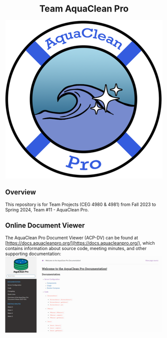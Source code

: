 <h1 style="text-align: center;">Team AquaClean Pro</h1>

![Alt text](Logo_Idea_1.png)

## Overview
This repository is for Team Projects (CEG 4980 & 4981) from Fall 2023 to Spring 2024, Team #11 - AquaClean Pro. 



## Online Document Viewer
The AquaClean Pro Document Viewer (ACP-DV) can be found at [https://docs.aquacleanpro.org/](https://docs.aquacleanpro.org/), which contains information about source code, meeting minutes, and other supporting documentation:
![Alt text](image.png)

